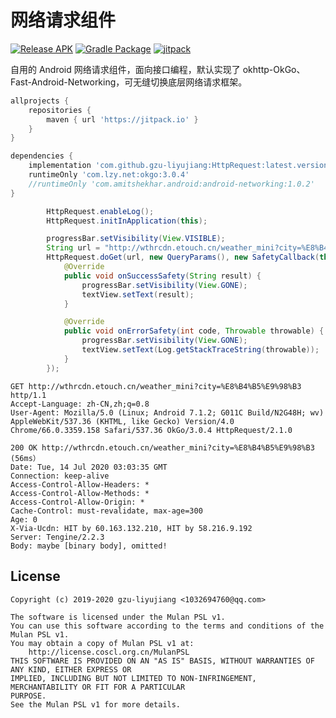 # 网络请求组件

[![Release APK](https://github.com/gzu-liyujiang/HttpRequest/workflows/Release%20APK/badge.svg)](https://github.com/gzu-liyujiang/HttpRequest/actions) [![Gradle Package](https://github.com/gzu-liyujiang/HttpRequest/workflows/Gradle%20Package/badge.svg)](https://github.com/gzu-liyujiang/HttpRequest/actions) [![jitpack](https://jitpack.io/v/gzu-liyujiang/HttpRequest.svg)](https://jitpack.io/#gzu-liyujiang/HttpRequest)

自用的 Android 网络请求组件，面向接口编程，默认实现了 okhttp-OkGo、Fast-Android-Networking，可无缝切换底层网络请求框架。

```groovy
allprojects {
    repositories {
        maven { url 'https://jitpack.io' }
    }
}

dependencies {
    implementation 'com.github.gzu-liyujiang:HttpRequest:latest.version'
    runtimeOnly 'com.lzy.net:okgo:3.0.4'
    //runtimeOnly 'com.amitshekhar.android:android-networking:1.0.2'
}
```
```java
        HttpRequest.enableLog();
        HttpRequest.initInApplication(this);

        progressBar.setVisibility(View.VISIBLE);
        String url = "http://wthrcdn.etouch.cn/weather_mini?city=%E8%B4%B5%E9%98%B3";
        HttpRequest.doGet(url, new QueryParams(), new SafetyCallback(this) {
            @Override
            public void onSuccessSafety(String result) {
                progressBar.setVisibility(View.GONE);
                textView.setText(result);
            }

            @Override
            public void onErrorSafety(int code, Throwable throwable) {
                progressBar.setVisibility(View.GONE);
                textView.setText(Log.getStackTraceString(throwable));
            }
        });
```
```text
GET http://wthrcdn.etouch.cn/weather_mini?city=%E8%B4%B5%E9%98%B3 http/1.1
Accept-Language: zh-CN,zh;q=0.8
User-Agent: Mozilla/5.0 (Linux; Android 7.1.2; G011C Build/N2G48H; wv) AppleWebKit/537.36 (KHTML, like Gecko) Version/4.0 Chrome/66.0.3359.158 Safari/537.36 OkGo/3.0.4 HttpRequest/2.1.0 

200 OK http://wthrcdn.etouch.cn/weather_mini?city=%E8%B4%B5%E9%98%B3 (56ms）
Date: Tue, 14 Jul 2020 03:03:35 GMT
Connection: keep-alive
Access-Control-Allow-Headers: *
Access-Control-Allow-Methods: *
Access-Control-Allow-Origin: *
Cache-Control: must-revalidate, max-age=300
Age: 0
X-Via-Ucdn: HIT by 60.163.132.210, HIT by 58.216.9.192
Server: Tengine/2.2.3 
Body: maybe [binary body], omitted!
```


## License

```text
Copyright (c) 2019-2020 gzu-liyujiang <1032694760@qq.com>

The software is licensed under the Mulan PSL v1.
You can use this software according to the terms and conditions of the Mulan PSL v1.
You may obtain a copy of Mulan PSL v1 at:
    http://license.coscl.org.cn/MulanPSL
THIS SOFTWARE IS PROVIDED ON AN "AS IS" BASIS, WITHOUT WARRANTIES OF ANY KIND, EITHER EXPRESS OR
IMPLIED, INCLUDING BUT NOT LIMITED TO NON-INFRINGEMENT, MERCHANTABILITY OR FIT FOR A PARTICULAR
PURPOSE.
See the Mulan PSL v1 for more details.
```
